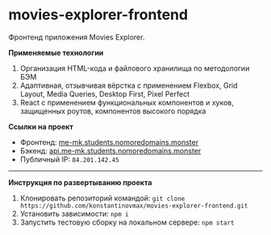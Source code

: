 # movies-explorer-frontend

Фронтенд приложения Movies Explorer. 

**Применяемые технологии**
1. Организация HTML-кода и файлового хранилища по методологии БЭМ
2. Адаптивная, отзывчивая вёрстка с применением Flexbox, Grid Layout, Media Queries, Desktop First, Pixel Perfect
3. React с применением функциональных компонентов и хуков, защищенных роутов, компонентов высокого порядка

**Ссылки на проект**
+ Фронтенд: [me-mk.students.nomoredomains.monster](https://me-mk.students.nomoredomains.monster/)
+ Бэкенд: [api.me-mk.students.nomoredomains.monster](https://api.me-mk.students.nomoredomains.monster/)
+ Публичный IP: `84.201.142.45`

---

**Инструкция по развертыванию проекта**
1. Клонировать репозиторий командой: `git clone https://github.com/konstantinovmax/movies-explorer-frontend.git`
2. Установить зависимости: `npm i`
3. Запустить тестовую сборку на локальном сервере: `npm start`
